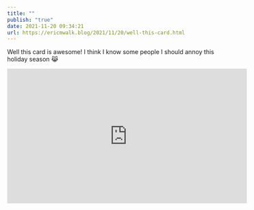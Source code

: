```yaml
---
title: ""
publish: "true"
date: 2021-11-20 09:34:21
url: https://ericmwalk.blog/2021/11/20/well-this-card.html
---
```


Well this card is awesome! I think I know some people I should annoy this holiday season 😹

<iframe width="560" height="315" src="https://www.youtube.com/embed/3VZ5aaX9Sqs" title="YouTube video player" frameborder="0" allow="accelerometer; autoplay; clipboard-write; encrypted-media; gyroscope; picture-in-picture" allowfullscreen></iframe>